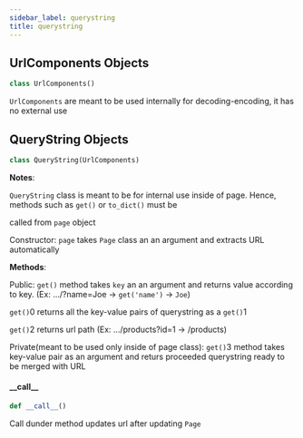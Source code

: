 ```yaml
---
sidebar_label: querystring
title: querystring
---
```


## UrlComponents Objects

```python
class UrlComponents()
```

`UrlComponents` are meant to be used internally for decoding-encoding, it has no external use

## QueryString Objects

```python
class QueryString(UrlComponents)
```

**Notes**:

  `QueryString` class is meant to be for internal use inside of page. Hence, methods such as `get()` or `to_dict()` must be
  
  called from `page` object
  
  
  Constructor:
  `page` takes `Page` class an an argument and extracts URL automatically
  
  

**Methods**:

  Public:
  `get()` method takes `key` an an argument and returns value according to key. (Ex: .../?name=Joe -&gt; `get('name')` -&gt; `Joe`)
  
  `get()`0 returns all the key-value pairs of querystring as a `get()`1
  
  `get()`2 returns url path (Ex: .../products?id=1 -&gt; /products)
  
  Private(meant to be used only inside of page class):
  `get()`3 method takes key-value pair as an argument and returs proceeded querystring ready to be merged with URL

#### \_\_call\_\_

```python
def __call__()
```

Call dunder method updates url after updating `Page`


